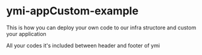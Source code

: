 # ymi-appCustom-example

This is how you can deploy your own code to our infra structore and custom your application

All your codes it's included between header and footer of ymi

